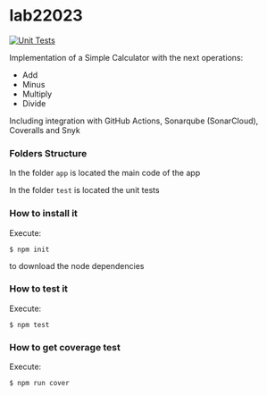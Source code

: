 # lab22023

[![Unit Tests](https://github.com/diegobotia/lab22023/actions/workflows/testing.yml/badge.svg?branch=mi-rama)](https://github.com/diegobotia/lab22023/actions/workflows/testing.yml)

Implementation of a Simple Calculator with the next operations:

* Add
* Minus
* Multiply
* Divide

Including integration with GitHub Actions, Sonarqube (SonarCloud), Coveralls and Snyk

### Folders Structure

In the folder `app` is located the main code of the app

In the folder `test` is located the unit tests

### How to install it

Execute:

```shell
$ npm init
```
to download the node dependencies

### How to test it

Execute:

```shell
$ npm test
```

### How to get coverage test

Execute:

```shell
$ npm run cover
```
